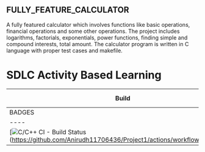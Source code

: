 ## FULLY_FEATURE_CALCULATOR
   A fully featured calculator which involves functions like basic operations, financial operations and some other operations. The project includes  logarithms, factorials, exponentials, power functions, finding simple and compound interests, total amount. The calculator program is written in C language with proper test cases and makefile.
  # SDLC Activity Based Learning
Build | Code Quality | Unity | Git Inspector
|---------|------------|-----------|----------------
|BADGES|
|----|
|[![C/C++ CI - Build Status](https://github.com/Anirudh11706436/Project1/actions/workflows/c_cpp.yml/badge.svg)(https://github.com/Anirudh11706436/Project1/actions/workflows/c_cpp.yml)|

